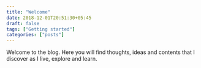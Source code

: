 ```yaml
---
title: "Welcome"
date: 2018-12-01T20:51:30+05:45
draft: false
tags: ["Getting started"]
categories: ["posts"]
---
```


Welcome to the blog. Here you will find thoughts, ideas and contents that I discover as I live, explore and learn.


